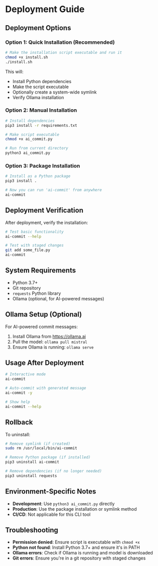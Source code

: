 # Deployment Guide

## Deployment Options

### Option 1: Quick Installation (Recommended)

```bash
# Make the installation script executable and run it
chmod +x install.sh
./install.sh
```

This will:
- Install Python dependencies
- Make the script executable
- Optionally create a system-wide symlink
- Verify Ollama installation

### Option 2: Manual Installation

```bash
# Install dependencies
pip3 install -r requirements.txt

# Make script executable
chmod +x ai_commit.py

# Run from current directory
python3 ai_commit.py
```

### Option 3: Package Installation

```bash
# Install as a Python package
pip3 install .

# Now you can run 'ai-commit' from anywhere
ai-commit
```

## Deployment Verification

After deployment, verify the installation:

```bash
# Test basic functionality
ai-commit --help

# Test with staged changes
git add some_file.py
ai-commit
```

## System Requirements

- Python 3.7+
- Git repository
- `requests` Python library
- Ollama (optional, for AI-powered messages)

## Ollama Setup (Optional)

For AI-powered commit messages:

1. Install Ollama from https://ollama.ai
2. Pull the model: `ollama pull mistral`
3. Ensure Ollama is running: `ollama serve`

## Usage After Deployment

```bash
# Interactive mode
ai-commit

# Auto-commit with generated message
ai-commit -y

# Show help
ai-commit --help
```

## Rollback

To uninstall:

```bash
# Remove symlink (if created)
sudo rm /usr/local/bin/ai-commit

# Remove Python package (if installed)
pip3 uninstall ai-commit

# Remove dependencies (if no longer needed)
pip3 uninstall requests
```

## Environment-Specific Notes

- **Development**: Use `python3 ai_commit.py` directly
- **Production**: Use the package installation or symlink method
- **CI/CD**: Not applicable for this CLI tool

## Troubleshooting

- **Permission denied**: Ensure script is executable with `chmod +x`
- **Python not found**: Install Python 3.7+ and ensure it's in PATH
- **Ollama errors**: Check if Ollama is running and model is downloaded
- **Git errors**: Ensure you're in a git repository with staged changes